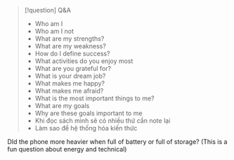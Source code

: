 > [!question] Q&A
> - Who am I
> - Who am I not
> - What are my strengths?
> - What are my weakness?
> - How do I define success?
> - What activities do you enjoy most
> - What are you grateful for?
> - What is your dream job?
> - What makes me happy?
> - What makes me afraid?
>- What is the most important things to me?
> - What are my goals
> - Why are these goals important to me
> - Khi đọc sách mình sẽ có nhiều thứ cần note lại
> - Làm sao để hệ thống hóa kiến thức

DId the phone more heavier when full of battery or full of storage? (This is a fun question about energy and technical)
